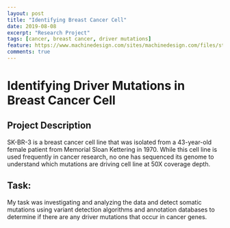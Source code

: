 ```yaml
---
layout: post
title: "Identifying Breast Cancer Cell"
date: 2019-08-08
excerpt: "Research Project"
tags: [cancer, breast cancer, driver mutations]
feature: https://www.machinedesign.com/sites/machinedesign.com/files/styles/article_featured_retina/public/PROMO_CancerCell-869034346_1.jpg?itok=E_iVSGwm
comments: true
---
```

# Identifying Driver Mutations in Breast Cancer Cell

## Project Description
SK-BR-3 is a breast cancer cell line that was isolated from a 43-year-old female patient from Memorial Sloan Kettering in 1970. While this cell line is used frequently in cancer research, no one has sequenced its genome to understand which mutations are driving cell line at 50X coverage depth.

## Task:
My task was investigating and analyzing  the data and detect somatic mutations using variant detection algorithms and annotation databases to determine if there are any driver mutations that occur in cancer genes.
